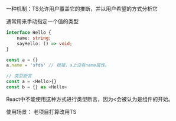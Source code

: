 一种机制：TS允许用户覆盖它的推断，并以用户希望的方式分析它

通常用来手动指定一个值的类型

```typescript
interface Hello {
	name: string;
	sayHello: () => void;
}

const a = {}
a.name = 'sfds' // 报错，a上没有name属性。

// 类型断言
const a = <Hello>{}
const b = {} as <Hello>

```
React中不能使用这种方式进行类型断言，因为<会被认为是组件的开始。

使用场景：
	老项目打算改用TS